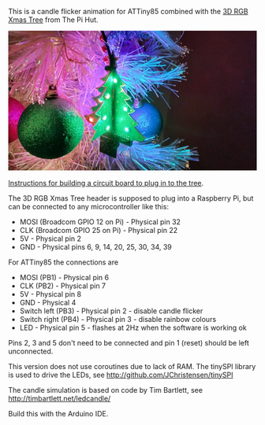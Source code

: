 This is a candle flicker animation for ATTiny85 combined with the
[3D RGB Xmas Tree](https://thepihut.com/products/3d-rgb-xmas-tree-for-raspberry-pi)
from The Pi Hut.

![sample3](/sample3.jpg)

[Instructions for building a circuit board to plug in to the tree](https://www.jwhitham.org/2024/12/attiny85-christmas-tree.html).

The 3D RGB Xmas Tree header is supposed to plug into a Raspberry Pi,
but can be connected to any microcontroller like this:

- MOSI (Broadcom GPIO 12 on Pi) - Physical pin 32
- CLK (Broadcom GPIO 25 on Pi) - Physical pin 22
- 5V - Physical pin 2
- GND - Physical pins 6, 9, 14, 20, 25, 30, 34, 39

For ATTiny85 the connections are

- MOSI (PB1) - Physical pin 6
- CLK (PB2) - Physical pin 7
- 5V - Physical pin 8
- GND - Physical 4
- Switch left (PB3) - Physical pin 2 - disable candle flicker
- Switch right (PB4) - Physical pin 3 - disable rainbow colours
- LED - Physical pin 5 - flashes at 2Hz when the software is working ok

Pins 2, 3 and 5 don't need to be connected and pin 1 (reset) should
be left unconnected.

This version does not use coroutines due to lack of RAM. The tinySPI library is used
to drive the LEDs, see http://github.com/JChristensen/tinySPI

The candle simulation is based on code by Tim Bartlett, see http://timbartlett.net/ledcandle/

Build this with the Arduino IDE.

